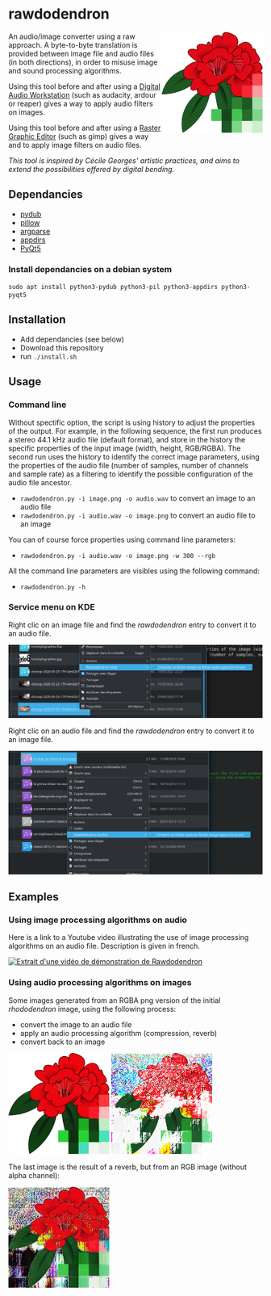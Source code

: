# rawdodendron

<img src="./images/rhododendron.svg" width="200px" height="200px" alt="Rhododendron" align="right">


An audio/image converter using a raw approach. A byte-to-byte translation is provided between image file and audio files (in both directions), in order to misuse image and sound processing algorithms.

Using this tool before and after using a [Digital Audio Workstation](https://en.wikipedia.org/wiki/Digital_audio_workstation) (such as audacity, ardour or reaper) gives a way to apply audio filters on images.

Using this tool before and after using a [Raster Graphic Editor](https://en.wikipedia.org/wiki/Raster_graphics_editor) (such as gimp) gives a way and to apply image filters on audio files.


*This tool is inspired by Cécile Georges' artistic practices, and aims to extend the possibilities offered by digital bending.*


## Dependancies

* [pydub](http://pydub.com/)
* [pillow](https://pillow.readthedocs.io/en/stable/)
* [argparse](https://docs.python.org/3/library/argparse.html)
* [appdirs](https://pypi.org/project/appdirs/)
* [PyQt5](https://pypi.org/project/PyQt5/)

### Install dependancies on a debian system

```
sudo apt install python3-pydub python3-pil python3-appdirs python3-pyqt5
```

## Installation

- Add dependancies (see below)
- Download this repository
- run ```./install.sh```

## Usage

### Command line

Without spectific option, the script is using history to adjust the properties of the output. For example, in the following sequence, the first run produces a stereo 44.1 kHz audio file (default format), and store in the history the specific properties of the input image (width, height, RGB/RGBA). The second run uses the history to identify the correct image parameters, using the properties of the audio file (number of samples, number of channels and sample rate)  as a filtering to identify the possible configuration of the audio file ancestor.

* ```rawdodendron.py -i image.png -o audio.wav``` to convert an image to an audio file
* ```rawdodendron.py -i audio.wav -o image.png``` to convert an audio file to an image

You can of course force properties using command line parameters:

* ```rawdodendron.py -i audio.wav -o image.png -w 300 --rgb```

All the command line parameters are visibles using the following command:

* ```rawdodendron.py -h```

### Service menu on KDE

Right clic on an image file and find the *rawdodendron* entry to convert it to an audio file.

![service menu (image to audio)](./images/service-menu.png)

Right clic on an audio file and find the *rawdodendron* entry to convert it to an image file.

![service menu (audio to image)](./images/service-menu2.png)

## Examples

### Using image processing algorithms on audio

Here is a link to a Youtube video illustrating the use of image processing algorithms on an audio file. Description is given in french.

[![Extrait d'une vidéo de démonstration de Rawdodendron](https://img.youtube.com/vi/e5jLRHVnhWw/0.jpg)](https://www.youtube.com/watch?v=e5jLRHVnhWw)

### Using audio processing algorithms on images

Some images generated from an RGBA png version of the initial *rhododendron* image, using the following process:

* convert the image to an audio file
* apply an audio processing algorithm (compression, reverb)
* convert back to an image

<img src="./samples/demo/rhododendron-compression.png" width="200px" height="200px" alt="Rhododendron (with compression)">

<img src="./samples/demo/rhododendron-reverb.png" width="200px" height="200px" alt="Rhododendron (with reverb)">

The last image is the result of a reverb, but from an RGB image (without alpha channel):

<img src="./samples/demo/rhododendron-reverb.jpg" width="200px" height="200px" alt="Rhododendron (with reverb)">
